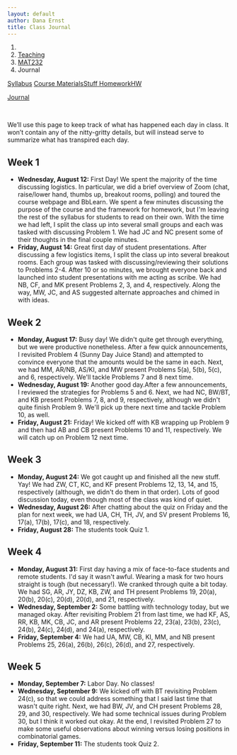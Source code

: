 ```yaml
---
layout: default
author: Dana Ernst
title: Class Journal
---
```


<ol class="breadcrumb">
  <li><a href="/"><i class="fa fa-home"></i></a></li>
  <li><a href="/teaching/">Teaching</a></li>
  <li><a href="/teaching/mat232f20">MAT232</a></li>
  <li class="active">Journal</li>
</ol>

<div class="row">
<div class="col-xs-12">
<div class="btn-group btn-group-justified">
<a class="btn btn-default btn-success" href="{{site.baseurl}}/teaching/mat232f20/syllabus/">Syllabus</a>

<a class="btn btn-default btn-primary" href="{{site.baseurl}}/teaching/mat232f20/materials/">
<span class="hidden-xs">Course Materials</span><span class="visible-xs">Stuff</span>
</a>

<a class="btn btn-default btn-warning" href="{{site.baseurl}}/teaching/mat232f20/homework/">
<span class="hidden-xs">Homework</span><span class="visible-xs">HW</span>
</a>

<a class="btn btn-default btn-info" href="{{site.baseurl}}/teaching/mat232f20/journal/">Journal</a>
</div>
</div>
</div>

<br>

We’ll use this page to keep track of what has happened each day in class. It won’t contain any of the nitty-gritty details, but will instead serve to summarize what has transpired each day.

## Week 1 ##

<ul class="fa-ul">
  <li><i class="fa-li far fa-calendar-check"></i><b>Wednesday, August 12:</b> First Day!  We spent the majority of the time discussing logistics.  In particular, we did a brief overview of Zoom (chat, raise/lower hand, thumbs up, breakout rooms, polling) and toured the course webpage and BbLearn. We spent a few minutes discussing the purpose of the course and the framework for homework, but I'm leaving the rest of the syllabus for students to read on their own. With the time we had left, I split the class up into several small groups and each was tasked with discussing Problem 1. We had JC and NC present some of their thoughts in the final couple minutes.</li>
  <li><i class="fa-li far fa-calendar-check"></i><b>Friday, August 14:</b> Great first day of student presentations.  After discussing a few logistics items, I split the class up into several breakout rooms.  Each group was tasked with discussing/reviewing their solutions to Problems 2-4. After 10 or so minutes, we brought everyone back and launched into student presentations with me acting as scribe.  We had NB, CF, and MK present Problems 2, 3, and 4, respectively. Along the way, MW, JC, and AS suggested alternate approaches and chimed in with ideas.</li>
</ul>

## Week 2 ##

<ul class="fa-ul">
  <li><i class="fa-li far fa-calendar-check"></i><b>Monday, August 17:</b> Busy day!  We didn't quite get through everything, but we were productive nonetheless.  After a few quick announcements, I revisited Problem 4 (Sunny Day Juice Stand) and attempted to convince everyone that the amounts would be the same in each.  Next, we had MM, AR/NB, AS/KI, and MW present Problems 5(a), 5(b), 5(c), and 6, respectively.  We'll tackle Problems 7 and 8 next time.</li>
  <li><i class="fa-li far fa-calendar-check"></i><b>Wednesday, August 19:</b> Another good day.After a few announcements, I reviewed the strategies for Problems 5 and 6. Next, we had NC, BW/BT, and KB present Problems 7, 8, and 9, respectively, although we didn't quite finish Problem 9.  We'll pick up there next time and tackle Problem 10, as well.</li>
  <li><i class="fa-li far fa-calendar-check"></i><b>Friday, August 21:</b> Friday! We kicked off with KB wrapping up Problem 9 and then had AB and CB present Problems 10 and 11, respectively. We will catch up on Problem 12 next time.</li>
</ul>

## Week 3 ##

<ul class="fa-ul">
  <li><i class="fa-li far fa-calendar-check"></i><b>Monday, August 24:</b> We got caught up and finished all the new stuff. Yay! We had ZW, CT, KC, and KF present Problems 12, 13, 14, and 15, respectively (although, we didn't do them in that order). Lots of good discussion today, even though most of the class was kind of quiet.</li>
  <li><i class="fa-li far fa-calendar-check"></i><b>Wednesday, August 26:</b> After chatting about the quiz on Friday and the plan for next week, we had UA, CH, TH, JV, and SV present Problems 16, 17(a), 17(b), 17(c), and 18, respectively.</li>
  <li><i class="fa-li far fa-calendar-check"></i><b>Friday, August 28:</b> The students took Quiz 1.</li>
</ul>

## Week 4 ##

<ul class="fa-ul">
  <li><i class="fa-li far fa-calendar-check"></i><b>Monday, August 31:</b> First day having a mix of face-to-face students and remote students.  I'd say it wasn't awful.  Wearing a mask for two hours straight is tough (but necessary!). We cranked through quite a bit today. We had SG, AR, JY, DZ, KB, ZW, and TH present Problems 19, 20(a), 20(b), 20(c), 20(d), 20(d), and 21, respectively.</li>
  <li><i class="fa-li far fa-calendar-check"></i><b>Wednesday, September 2:</b> Some battling with technology today, but we managed okay.  After revisiting Problem 21 from last time, we had KF, AS, RR, KB, MK, CB, JC, and AR present Problems 22, 23(a), 23(b), 23(c), 24(b), 24(c), 24(d), and 24(a), respectively.</li>
  <li><i class="fa-li far fa-calendar-check"></i><b>Friday, September 4:</b> We had UA, MW, CB, KI, MM, and NB present Problems 25, 26(a), 26(b), 26(c), 26(d), and 27, respectively.</li>
</ul>

## Week 5 ##

<ul class="fa-ul">
  <li><i class="fa-li far fa-calendar-check"></i><b>Monday, September 7:</b> Labor Day. No classes!</li>
  <li><i class="fa-li far fa-calendar-check"></i><b>Wednesday, September 9:</b> We kicked off with BT revisiting Problem 24(c), so that we could address something that I said last time that wasn't quite right.  Next, we had BW, JV, and CH present Problems 28, 29, and 30, respectively.  We had some technical issues during Problem 30, but I think it worked out okay. At the end, I revisited Problem 27 to make some useful observations about winning versus losing positions in combinatorial games.</li>
  <li><i class="fa-li far fa-calendar-check"></i><b>Friday, September 11:</b> The students took Quiz 2.</li>
</ul>
